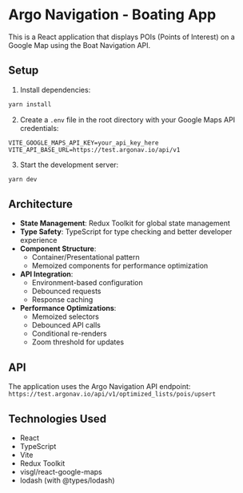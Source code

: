 # Argo Navigation - Boating App

This is a React application that displays POIs (Points of Interest) on a Google Map using the Boat Navigation API.

## Setup

1. Install dependencies:
```bash
yarn install
```

2. Create a `.env` file in the root directory with your Google Maps API credentials:
```
VITE_GOOGLE_MAPS_API_KEY=your_api_key_here
VITE_API_BASE_URL=https://test.argonav.io/api/v1
```

3. Start the development server:
```bash
yarn dev
```

## Architecture

- **State Management**: Redux Toolkit for global state management
- **Type Safety**: TypeScript for type checking and better developer experience
- **Component Structure**: 
  - Container/Presentational pattern
  - Memoized components for performance optimization
- **API Integration**:
  - Environment-based configuration
  - Debounced requests
  - Response caching
- **Performance Optimizations**:
  - Memoized selectors
  - Debounced API calls
  - Conditional re-renders
  - Zoom threshold for updates

## API

The application uses the Argo Navigation API endpoint:
`https://test.argonav.io/api/v1/optimized_lists/pois/upsert`

## Technologies Used

- React
- TypeScript
- Vite
- Redux Toolkit
- visgl/react-google-maps
- lodash (with @types/lodash)
